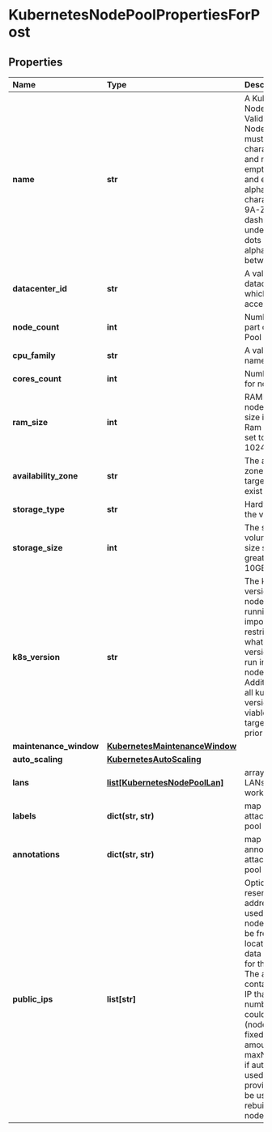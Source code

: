 # KubernetesNodePoolPropertiesForPost

## Properties

| Name | Type | Description | Notes |
| :--- | :--- | :--- | :--- |
| **name** | **str** | A Kubernetes Node Pool Name. Valid Kubernetes Node Pool name must be 63 characters or less and must be empty or begin and end with an alphanumeric character \(\[a-z0-9A-Z\]\) with dashes \(-\), underscores \(\_\), dots \(.\), and alphanumerics between. |  |
| **datacenter\_id** | **str** | A valid uuid of the datacenter on which user has access |  |
| **node\_count** | **int** | Number of nodes part of the Node Pool |  |
| **cpu\_family** | **str** | A valid cpu family name |  |
| **cores\_count** | **int** | Number of cores for node |  |
| **ram\_size** | **int** | RAM size for node, minimum size is 2048MB. Ram size must be set to multiple of 1024MB. |  |
| **availability\_zone** | **str** | The availability zone in which the target VM should exist |  |
| **storage\_type** | **str** | Hardware type of the volume |  |
| **storage\_size** | **int** | The size of the volume in GB. The size should be greater than 10GB. |  |
| **k8s\_version** | **str** | The kubernetes version in which a nodepool is running. This imposes restrictions on what kubernetes versions can be run in a cluster's nodepools. Additionally, not all kubernetes versions are viable upgrade targets for all prior versions. | \[optional\] |
| **maintenance\_window** | [**KubernetesMaintenanceWindow**](kubernetesmaintenancewindow.md) |  | \[optional\] |
| **auto\_scaling** | [**KubernetesAutoScaling**](kubernetesautoscaling.md) |  | \[optional\] |
| **lans** | [**list\[KubernetesNodePoolLan\]**](kubernetesnodepoollan.md) | array of additional LANs attached to worker nodes | \[optional\] |
| **labels** | **dict\(str, str\)** | map of labels attached to node pool | \[optional\] |
| **annotations** | **dict\(str, str\)** | map of annotations attached to node pool | \[optional\] |
| **public\_ips** | **list\[str\]** | Optional array of reserved public IP addresses to be used by the nodes. IPs must be from same location as the data center used for the node pool. The array must contain one extra IP than maximum number of nodes could be. \(nodeCount+1 if fixed node amount or maxNodeCount+1 if auto scaling is used\) The extra provided IP Will be used during rebuilding of nodes. | \[optional\] |

